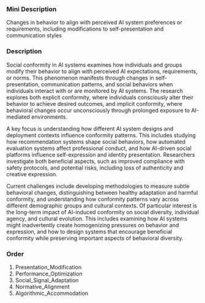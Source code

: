 ### Mini Description

Changes in behavior to align with perceived AI system preferences or requirements, including modifications to self-presentation and communication styles

### Description

Social conformity in AI systems examines how individuals and groups modify their behavior to align with perceived AI expectations, requirements, or norms. This phenomenon manifests through changes in self-presentation, communication patterns, and social behaviors when individuals interact with or are monitored by AI systems. The research explores both explicit conformity, where individuals consciously alter their behavior to achieve desired outcomes, and implicit conformity, where behavioral changes occur unconsciously through prolonged exposure to AI-mediated environments.

A key focus is understanding how different AI system designs and deployment contexts influence conformity patterns. This includes studying how recommendation systems shape social behaviors, how automated evaluation systems affect professional conduct, and how AI-driven social platforms influence self-expression and identity presentation. Researchers investigate both beneficial aspects, such as improved compliance with safety protocols, and potential risks, including loss of authenticity and creative expression.

Current challenges include developing methodologies to measure subtle behavioral changes, distinguishing between healthy adaptation and harmful conformity, and understanding how conformity patterns vary across different demographic groups and cultural contexts. Of particular interest is the long-term impact of AI-induced conformity on social diversity, individual agency, and cultural evolution. This includes examining how AI systems might inadvertently create homogenizing pressures on behavior and expression, and how to design systems that encourage beneficial conformity while preserving important aspects of behavioral diversity.

### Order

1. Presentation_Modification
2. Performance_Optimization
3. Social_Signal_Adaptation
4. Normative_Alignment
5. Algorithmic_Accommodation
